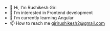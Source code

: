 - 👋 Hi, I’m Rushikesh Giri
- 👀 I’m interested in Frontend development
- 🌱 I’m currently learning Angular
- 📫 How to reach me girirushikesh2@gmail.com

<!---
Girirushikesh2/Girirushikesh2 is a ✨ special ✨ repository because its `README.md` (this file) appears on your GitHub profile.
You can click the Preview link to take a look at your changes.
--->
